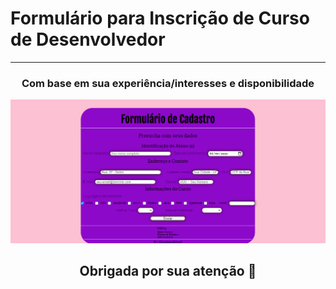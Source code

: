 <h1> Formulário para Inscrição de Curso de Desenvolvedor </h1><hr>
<h3 align="center"> Com base em sua experiência/interesses e disponibilidade </h3>

<img src="assets/images/print.png">

<h2 align="center">Obrigada por sua atenção 🌻 <h2>